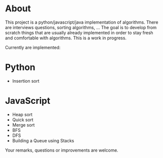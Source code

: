 # About

This project is a python/javascript/java implementation of algorithms. There are interviews questions, sorting algorithms, ...
The goal is to develop from scratch things that are usually already implemented in order to stay fresh and comfortable with algorithms.
This is a work in progress.

Currently are implemented:

# Python
* Insertion sort

# JavaScript
* Heap sort
* Quick sort
* Merge sort
* BFS
* DFS
* Building a Queue using Stacks

Your remarks, questions or improvements are welcome.
